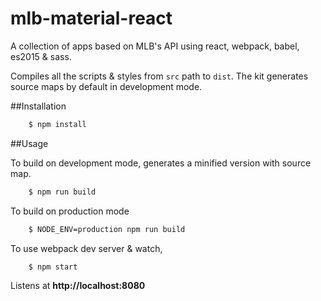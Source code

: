 # mlb-material-react

A collection of apps based on MLB's API using react, webpack, babel, es2015 & sass. 

Compiles all the scripts & styles from `src` path to `dist`. The kit generates source maps by default in development mode.

##Installation 

```bash
    $ npm install 
```

##Usage

To build on development mode, generates a minified version with source map.

```bash
    $ npm run build
```

To build on production mode

```bash
    $ NODE_ENV=production npm run build
```

To use webpack dev server & watch,

```bash
    $ npm start
```

Listens at **http://localhost:8080** 